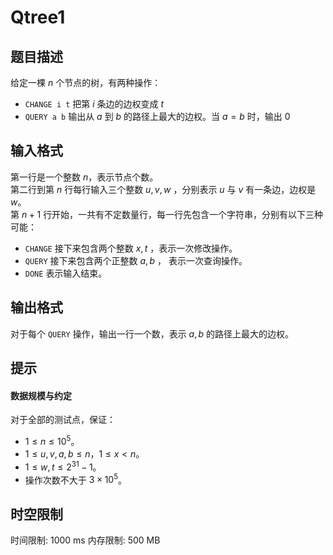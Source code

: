 # Qtree1

## 题目描述

给定一棵 $n$ 个节点的树，有两种操作：  
- `CHANGE i t` 把第 $i$ 条边的边权变成 $t$  
- `QUERY a b` 输出从 $a$ 到 $b$ 的路径上最大的边权。当 $a=b$ 时，输出 $0$  

## 输入格式

第一行是一个整数 $n$，表示节点个数。  
第二行到第 $n$ 行每行输入三个整数 $u,v,w$ ，分别表示 $u$ 与 $v$ 有一条边，边权是 $w$。  
第 $n+1$ 行开始，一共有不定数量行，每一行先包含一个字符串，分别有以下三种可能：  

- `CHANGE`  接下来包含两个整数 $x, t$ ，表示一次修改操作。  
- `QUERY`  接下来包含两个正整数 $a, b$ ， 表示一次查询操作。  
- `DONE`  表示输入结束。


## 输出格式

对于每个 `QUERY` 操作，输出一行一个数，表示 $a,b$ 的路径上最大的边权。  

## 提示

#### 数据规模与约定

对于全部的测试点，保证：

- $1 \leq n \leq 10^5$。
- $1 \leq u, v, a, b \leq n$，$1 \leq x < n$。
- $1 \leq w, t \leq 2^{31} - 1$。
- 操作次数不大于 $3 \times 10^5$。

## 时空限制

时间限制: 1000 ms
内存限制: 500 MB
